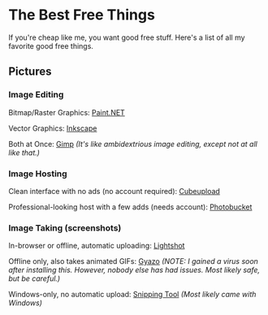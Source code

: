 # The Best Free Things
If you're cheap like me, you want good free stuff. Here's a list of all my favorite good free things.

## Pictures
### Image Editing
Bitmap/Raster Graphics: [Paint.NET](http://www.getpaint.net/index.html)

Vector Graphics: [Inkscape](https://inkscape.org/en/)

Both at Once: [Gimp](http://www.gimp.org/) *(It's like ambidextrious image editing, except not at all like that.)*


### Image Hosting
Clean interface with no ads (no account required): [Cubeupload](http://cubeupload.com/)

Professional-looking host with a few adds (needs account): [Photobucket](http://photobucket.com/)

### Image Taking (screenshots)
In-browser or offline, automatic uploading: [Lightshot](https://app.prntscr.com/)

Offline only, also takes animated GIFs: [Gyazo](https://gyazo.com/) *(NOTE: I gained a virus soon after installing this. However, nobody else has had issues. Most likely safe, but be careful.)*

Windows-only, no automatic upload: [Snipping Tool](http://windows.microsoft.com/en-us/windows/use-snipping-tool-capture-screen-shots#1TC=windows-8) *(Most likely came with Windows)*
